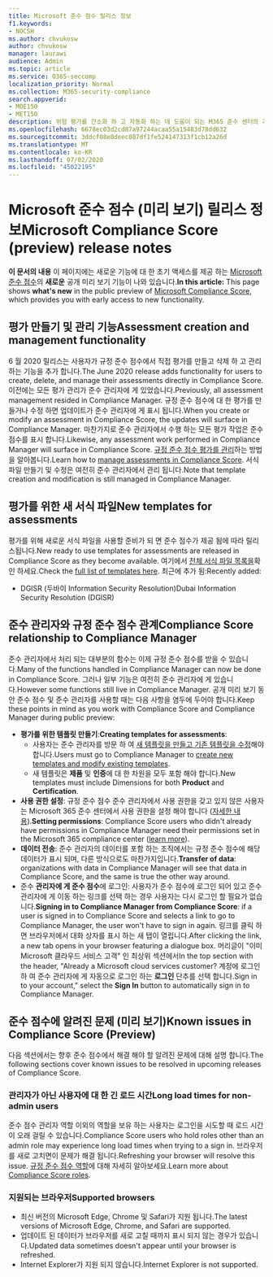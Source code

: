 ```yaml
---
title: Microsoft 준수 점수 릴리스 정보
f1.keywords:
- NOCSH
ms.author: chvukosw
author: chvukosw
manager: laurawi
audience: Admin
ms.topic: article
ms.service: O365-seccomp
localization_priority: Normal
ms.collection: M365-security-compliance
search.appverid:
- MOE150
- MET150
description: 위험 평가를 간소화 하 고 자동화 하는 데 도움이 되는 M365 준수 센터의 기능인 Microsoft 준수 점수 (미리 보기)에 대 한 릴리스 정보 및 알려진 문제
ms.openlocfilehash: 6678ec03d2cd87a97244acaa55a15483d78dd632
ms.sourcegitcommit: 3ddcf08e8deec087df1fe524147313f1cb12a26d
ms.translationtype: MT
ms.contentlocale: ko-KR
ms.lasthandoff: 07/02/2020
ms.locfileid: "45022195"
---
```

# <a name="microsoft-compliance-score-preview-release-notes"></a><span data-ttu-id="4efe7-103">Microsoft 준수 점수 (미리 보기) 릴리스 정보</span><span class="sxs-lookup"><span data-stu-id="4efe7-103">Microsoft Compliance Score (preview) release notes</span></span>

<span data-ttu-id="4efe7-104">**이 문서의 내용** 이 페이지에는 새로운 기능에 대 한 초기 액세스를 제공 하는 [Microsoft 준수 점수](compliance-score.md)의 **새로운** 공개 미리 보기 기능이 나와 있습니다.</span><span class="sxs-lookup"><span data-stu-id="4efe7-104">**In this article:** This page shows **what's new** in the public preview of [Microsoft Compliance Score](compliance-score.md), which provides you with early access to new functionality.</span></span>

## <a name="assessment-creation-and-management-functionality"></a><span data-ttu-id="4efe7-105">평가 만들기 및 관리 기능</span><span class="sxs-lookup"><span data-stu-id="4efe7-105">Assessment creation and management functionality</span></span>

<span data-ttu-id="4efe7-106">6 월 2020 릴리스는 사용자가 규정 준수 점수에서 직접 평가를 만들고 삭제 하 고 관리 하는 기능을 추가 합니다.</span><span class="sxs-lookup"><span data-stu-id="4efe7-106">The June 2020 release adds functionality for users to create, delete, and manage their assessments directly in Compliance Score.</span></span> <span data-ttu-id="4efe7-107">이전에는 모든 평가 관리가 준수 관리자에 게 있었습니다.</span><span class="sxs-lookup"><span data-stu-id="4efe7-107">Previously, all assessment management resided in Compliance Manager.</span></span> <span data-ttu-id="4efe7-108">규정 준수 점수에 대 한 평가를 만들거나 수정 하면 업데이트가 준수 관리자에 게 표시 됩니다.</span><span class="sxs-lookup"><span data-stu-id="4efe7-108">When you create or modify an assessment in Compliance Score, the updates will surface in Compliance Manager.</span></span> <span data-ttu-id="4efe7-109">마찬가지로 준수 관리자에서 수행 하는 모든 평가 작업은 준수 점수를 표시 합니다.</span><span class="sxs-lookup"><span data-stu-id="4efe7-109">Likewise, any assessment work performed in Compliance Manager will surface in Compliance Score.</span></span> <span data-ttu-id="4efe7-110">[규정 준수 점수 평가를 관리](compliance-score-assessments.md)하는 방법을 알아봅니다.</span><span class="sxs-lookup"><span data-stu-id="4efe7-110">Learn how to [manage assessments in Compliance Score](compliance-score-assessments.md).</span></span> <span data-ttu-id="4efe7-111">서식 파일 만들기 및 수정은 여전히 준수 관리자에서 관리 됩니다.</span><span class="sxs-lookup"><span data-stu-id="4efe7-111">Note that template creation and modification is still managed in Compliance Manager.</span></span>

## <a name="new-templates-for-assessments"></a><span data-ttu-id="4efe7-112">평가를 위한 새 서식 파일</span><span class="sxs-lookup"><span data-stu-id="4efe7-112">New templates for assessments</span></span>

<span data-ttu-id="4efe7-113">평가를 위해 새로운 서식 파일을 사용할 준비가 되 면 준수 점수가 제공 됨에 따라 릴리스됩니다.</span><span class="sxs-lookup"><span data-stu-id="4efe7-113">New ready to use templates for assessments are released in Compliance Score as they become available.</span></span> <span data-ttu-id="4efe7-114">여기에서 [전체 서식 파일 목록을](compliance-score-templates.md)확인 하세요.</span><span class="sxs-lookup"><span data-stu-id="4efe7-114">Check the [full list of templates here](compliance-score-templates.md).</span></span> <span data-ttu-id="4efe7-115">최근에 추가 됨:</span><span class="sxs-lookup"><span data-stu-id="4efe7-115">Recently added:</span></span>

- <span data-ttu-id="4efe7-116">DGISR (두바이 Information Security Resolution)</span><span class="sxs-lookup"><span data-stu-id="4efe7-116">Dubai Information Security Resolution (DGISR)</span></span>

## <a name="compliance-score-relationship-to-compliance-manager"></a><span data-ttu-id="4efe7-117">준수 관리자와 규정 준수 점수 관계</span><span class="sxs-lookup"><span data-stu-id="4efe7-117">Compliance Score relationship to Compliance Manager</span></span>

<span data-ttu-id="4efe7-118">준수 관리자에서 처리 되는 대부분의 함수는 이제 규정 준수 점수를 받을 수 있습니다.</span><span class="sxs-lookup"><span data-stu-id="4efe7-118">Many of the functions handled in Compliance Manager can now be done in Compliance Score.</span></span> <span data-ttu-id="4efe7-119">그러나 일부 기능은 여전히 준수 관리자에 게 있습니다.</span><span class="sxs-lookup"><span data-stu-id="4efe7-119">However some functions still live in Compliance Manager.</span></span> <span data-ttu-id="4efe7-120">공개 미리 보기 동안 준수 점수 및 준수 관리자를 사용할 때는 다음 사항을 염두에 두어야 합니다.</span><span class="sxs-lookup"><span data-stu-id="4efe7-120">Keep these points in mind as you work with Compliance Score and Compliance Manager during public preview:</span></span>

 - <span data-ttu-id="4efe7-121">**평가를 위한 템플릿 만들기**:</span><span class="sxs-lookup"><span data-stu-id="4efe7-121">**Creating templates for assessments**:</span></span> 
   - <span data-ttu-id="4efe7-122">사용자는 준수 관리자를 방문 하 여 [새 템플릿을 만들고 기존 템플릿을 수정](working-with-compliance-manager.md#templates)해야 합니다.</span><span class="sxs-lookup"><span data-stu-id="4efe7-122">Users must go to Compliance Manager to [create new templates and modify existing templates](working-with-compliance-manager.md#templates).</span></span>
   - <span data-ttu-id="4efe7-123">새 템플릿은 **제품** 및 **인증**에 대 한 차원을 모두 포함 해야 합니다.</span><span class="sxs-lookup"><span data-stu-id="4efe7-123">New templates must include Dimensions for both **Product** and **Certification**.</span></span>
 - <span data-ttu-id="4efe7-124">**사용 권한 설정**: 규정 준수 점수 준수 관리자에서 사용 권한을 갖고 있지 않은 사용자는 Microsoft 365 준수 센터에서 사용 권한을 설정 해야 합니다 ([자세한 내용](compliance-score-setup.md#set-user-permissions-and-assign-roles)).</span><span class="sxs-lookup"><span data-stu-id="4efe7-124">**Setting permissions**: Compliance Score users who didn't already have permissions in Compliance Manager need their permissions set in the Microsoft 365 compliance center ([learn more](compliance-score-setup.md#set-user-permissions-and-assign-roles)).</span></span>
- <span data-ttu-id="4efe7-125">**데이터 전송**: 준수 관리자의 데이터를 포함 하는 조직에서는 규정 준수 점수에 해당 데이터가 표시 되며, 다른 방식으로도 마찬가지입니다.</span><span class="sxs-lookup"><span data-stu-id="4efe7-125">**Transfer of data**: organizations with data in Compliance Manager will see that data in Compliance Score, and the same is true the other way around.</span></span>
- <span data-ttu-id="4efe7-126">준수 **관리자에 게 준수 점수**에 로그인: 사용자가 준수 점수에 로그인 되어 있고 준수 관리자에 게 이동 하는 링크를 선택 하는 경우 사용자는 다시 로그인 할 필요가 없습니다.</span><span class="sxs-lookup"><span data-stu-id="4efe7-126">**Signing in to Compliance Manager from Compliance Score**: if a user is signed in to Compliance Score and selects a link to go to Compliance Manager, the user won't have to sign in again.</span></span> <span data-ttu-id="4efe7-127">링크를 클릭 하면 브라우저에서 대화 상자를 표시 하는 새 탭이 열립니다.</span><span class="sxs-lookup"><span data-stu-id="4efe7-127">After clicking the link, a new tab opens in your browser featuring a dialogue box.</span></span> <span data-ttu-id="4efe7-128">머리글이 "이미 Microsoft 클라우드 서비스 고객" 인 최상위 섹션에서</span><span class="sxs-lookup"><span data-stu-id="4efe7-128">In the top section with the header, "Already a Microsoft cloud services customer?</span></span> <span data-ttu-id="4efe7-129">계정에 로그인 하 여 준수 관리자에 게 자동으로 로그인 하는 **로그인** 단추를 선택 합니다.</span><span class="sxs-lookup"><span data-stu-id="4efe7-129">Sign in to your account," select the **Sign In** button to automatically sign in to Compliance Manager.</span></span>

## <a name="known-issues-in-compliance-score-preview"></a><span data-ttu-id="4efe7-130">준수 점수에 알려진 문제 (미리 보기)</span><span class="sxs-lookup"><span data-stu-id="4efe7-130">Known issues in Compliance Score (Preview)</span></span>

<span data-ttu-id="4efe7-131">다음 섹션에서는 향후 준수 점수에서 해결 해야 할 알려진 문제에 대해 설명 합니다.</span><span class="sxs-lookup"><span data-stu-id="4efe7-131">The following sections cover known issues to be resolved in upcoming releases of Compliance Score.</span></span>

### <a name="long-load-times-for-non-admin-users"></a><span data-ttu-id="4efe7-132">관리자가 아닌 사용자에 대 한 긴 로드 시간</span><span class="sxs-lookup"><span data-stu-id="4efe7-132">Long load times for non-admin users</span></span>
<span data-ttu-id="4efe7-133">준수 점수 관리자 역할 이외의 역할을 보유 하는 사용자는 로그인을 시도할 때 로드 시간이 오래 걸릴 수 있습니다.</span><span class="sxs-lookup"><span data-stu-id="4efe7-133">Compliance Score users who hold roles other than an admin role may experience long load times when trying to a sign in.</span></span> <span data-ttu-id="4efe7-134">브라우저를 새로 고치면이 문제가 해결 됩니다.</span><span class="sxs-lookup"><span data-stu-id="4efe7-134">Refreshing your browser will resolve this issue.</span></span> <span data-ttu-id="4efe7-135">[규정 준수 점수 역할](compliance-score-setup.md#set-user-permissions-and-assign-roles)에 대해 자세히 알아보세요.</span><span class="sxs-lookup"><span data-stu-id="4efe7-135">Learn more about [Compliance Score roles](compliance-score-setup.md#set-user-permissions-and-assign-roles).</span></span>

### <a name="supported-browsers"></a><span data-ttu-id="4efe7-136">지원되는 브라우저</span><span class="sxs-lookup"><span data-stu-id="4efe7-136">Supported browsers</span></span>

- <span data-ttu-id="4efe7-137">최신 버전의 Microsoft Edge, Chrome 및 Safari가 지원 됩니다.</span><span class="sxs-lookup"><span data-stu-id="4efe7-137">The latest versions of Microsoft Edge, Chrome, and Safari are supported.</span></span>
- <span data-ttu-id="4efe7-138">업데이트 된 데이터가 브라우저를 새로 고칠 때까지 표시 되지 않는 경우가 있습니다.</span><span class="sxs-lookup"><span data-stu-id="4efe7-138">Updated data sometimes doesn't appear until your browser is refreshed.</span></span>
- <span data-ttu-id="4efe7-139">Internet Explorer가 지원 되지 않습니다.</span><span class="sxs-lookup"><span data-stu-id="4efe7-139">Internet Explorer is not supported.</span></span>
